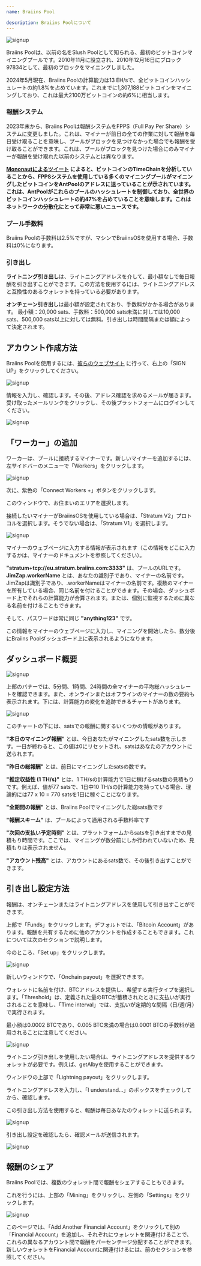 ```yaml
---
name: Braiins Pool

description: Braiins Poolについて
---
```


![signup](assets/cover.webp)

Braiins Poolは、以前の名をSlush Poolとして知られる、最初のビットコインマイニングプールです。2010年11月に設立され、2010年12月16日にブロック97834として、最初のブロックをマイニングしました。

2024年5月現在、Braiins Poolの計算能力は13 EH/sで、全ビットコインハッシュレートの約1.8%を占めています。これまでに1,307,188ビットコインをマイニングしており、これは最大2100万ビットコインの約6%に相当します。

### 報酬システム

2023年末から、Braiins Poolは報酬システムをFPPS（Full Pay Per Share）システムに変更しました。これは、マイナーが前日の全ての作業に対して報酬を毎日受け取ることを意味し、プールがブロックを見つけなかった場合でも報酬を受け取ることができます。これは、プールがブロックを見つけた場合にのみマイナーが報酬を受け取れた以前のシステムとは異なります。

**[Mononautによるツイート](https://x.com/mononautical/status/1777686545715089605) によると、ビットコインのTimeChainを分析していることから、FPPSシステムを使用している多くのマイニングプールがマイニングしたビットコインをAntPoolのアドレスに送っていることが示されています。これは、AntPoolがこれらのプールのハッシュレートを制御しており、全世界のビットコインハッシュレートの約47%を占めていることを意味します。これはネットワークの分散化にとって非常に悪いニュースです。**

### プール手数料

Braiins Poolの手数料は2.5%ですが、マシンでBraiinsOSを使用する場合、手数料は0%になります。

### 引き出し

**ライトニング引き出し**は、ライトニングアドレスを介して、最小額なしで毎日報酬を引き出すことができます。この方法を使用するには、ライトニングアドレスと互換性のあるウォレットを持っている必要があります。

**オンチェーン引き出し**は最小額が設定されており、手数料がかかる場合があります。
最小額：20,000 sats、手数料：500,000 sats未満に対しては10,000 sats、500,000 sats以上に対しては無料。引き出しは時間間隔または額によって決定されます。

## アカウント作成方法

Braiins Poolを使用するには、[彼らのウェブサイト](https://braiins.com/pool) に行って、右上の「SIGN UP」をクリックしてください。

![signup](assets/3.webp)

情報を入力し、確認します。その後、アドレス確認を求めるメールが届きます。受け取ったメールリンクをクリックし、その後プラットフォームにログインしてください。

![signup](assets/4.webp)

## 「ワーカー」の追加

ワーカーは、プールに接続するマイナーです。新しいマイナーを追加するには、左サイドバーのメニューで「Workers」をクリックします。

![signup](assets/7.webp)

次に、紫色の「Connect Workers +」ボタンをクリックします。

このウィンドウで、お住まいのエリアを選択します。

接続したいマイナーがBraiinsOSを使用している場合は、「Stratum V2」プロトコルを選択します。そうでない場合は、「Stratum V1」を選択します。

![signup](assets/8.webp)

マイナーのウェブページに入力する情報が表示されます（この情報をどこに入力するかは、マイナーのドキュメントを参照してください）。

**"stratum+tcp://eu.stratum.braiins.com:3333"** は、プールのURLです。
**JimZap.workerName** とは、あなたの識別子であり、マイナーの名前です。JimZapは識別子であり、.workerNameはマイナーの名前です。複数のマイナーを所有している場合、同じ名前を付けることができます。その場合、ダッシュボード上でそれらの計算能力が合算されます。または、個別に監視するために異なる名前を付けることもできます。

そして、パスワードは常に同じ **"anything123"** です。

この情報をマイナーのウェブページに入力し、マイニングを開始したら、数分後にBraiins Poolダッシュボード上に表示されるようになります。

## ダッシュボード概要

![signup](assets/9.webp)

上部のバナーでは、5分間、1時間、24時間の全マイナーの平均総ハッシュレートを確認できます。また、オンラインまたはオフラインのマイナーの数の要約も表示されます。下には、計算能力の変化を追跡できるチャートがあります。

![signup](assets/10.webp)

このチャートの下には、satsでの報酬に関するいくつかの情報があります。

**"本日のマイニング報酬"** とは、今日あなたがマイニングしたsats数を示します。一日が終わると、この値は0にリセットされ、satsはあなたのアカウントに送られます。

**"昨日の総報酬"** とは、前日にマイニングしたsatsの数です。

**"推定収益性 (1 TH/s)"** とは、1 TH/sの計算能力で1日に稼げるsats数の見積もりです。例えば、値が77 satsで、1日中10 TH/sの計算能力を持っている場合、理論的には77 x 10 = 770 satsを1日に稼ぐことになります。

**"全期間の報酬"** とは、Braiins Poolでマイニングした総sats数です

**"報酬スキーム"** は、プールによって適用される手数料率です

**"次回の支払い予定時刻"** とは、プラットフォームからsatsを引き出すまでの見積もり時間です。ここでは、マイニングが数分前にしか行われていないため、見積もりは表示されません。

**"アカウント残高"** とは、アカウントにあるsats数で、その後引き出すことができます。

## 引き出し設定方法

報酬は、オンチェーンまたはライトニングアドレスを使用して引き出すことができます。

上部で「Funds」をクリックします。デフォルトでは、「Bitcoin Account」があります。報酬を共有するために他のアカウントを作成することもできます。これについては次のセクションで説明します。

今のところ、「Set up」をクリックします。

![signup](assets/17.webp)

新しいウィンドウで、「Onchain payout」を選択できます。

ウォレットに名前を付け、BTCアドレスを提供し、希望する実行タイプを選択します。「Threshold」は、定義された量のBTCが蓄積されたときに支払いが実行されることを意味し、「Time interval」では、支払いが定期的な間隔（日/週/月）で実行されます。

最小額は0.0002 BTCであり、0.005 BTC未満の場合は0.0001 BTCの手数料が適用されることに注意してください。

![signup](assets/18.webp)

ライトニング引き出しを使用したい場合は、ライトニングアドレスを提供するウォレットが必要です。例えば、getAlbyを使用することができます。

ウィンドウの上部で「Lightning payout」をクリックします。

ライトニングアドレスを入力し、「I understand...」のボックスをチェックしてから、確認します。

この引き出し方法を使用すると、報酬は毎日あなたのウォレットに送られます。

![signup](assets/14.webp)

引き出し設定を確認したら、確認メールが送信されます。

![signup](assets/15.webp)

## 報酬のシェア

Braiins Poolでは、複数のウォレット間で報酬をシェアすることもできます。

これを行うには、上部の「Mining」をクリックし、左側の「Settings」をクリックします。

![signup](assets/19.webp)

このページでは、「Add Another Financial Account」をクリックして別の「Financial Account」を追加し、それぞれにウォレットを関連付けることで、これらの異なるアカウント間で報酬をパーセンテージ分配することができます。新しいウォレットをFinancial Accountに関連付けるには、前のセクションを参照してください。
